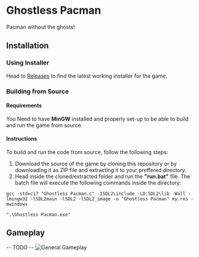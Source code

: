# Ghostless Pacman
Pacman without the ghosts!

## Installation
### Using Installer
Head to [Releases](https://github.com/D4N13LxD4V1D/ghostless-pacman-gui/releases "Ghostless Pacman Releases") to find the latest working installer for the game.

### Building from Source
#### Requirements
You Need to have **MinGW** installed and properly set-up to be able to build and run the game from source.

#### Instructions
To build and run the code from source, follow the following steps:
1. Download the source of the game by cloning this repository or by downloading it as ZIP file and extracting it to your preffered directory.
2. Head inside the cloned/extracted folder and run the **"run.bat"** file. The batch file will execute the following commands inside the directory:
```batch
gcc -std=c17 "Ghostless Pacman.c" -ISDL2\include -LD:SDL2\lib -Wall -lmingw32 -lSDL2main -lSDL2 -lSDL2_image -o "Ghostless Pacman" my.res -mwindows

".\Ghostless Pacman.exe"
``` 

## Gameplay
-- TODO --
![General Gameplay](https://i.imgur.com/P3cHgEa.gif)
